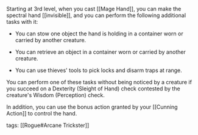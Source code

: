 Starting at 3rd level, when you cast [[Mage Hand]], you can make the spectral hand [[invisible]], and you can perform the following additional tasks with it:

-   You can stow one object the hand is holding in a container worn or carried by another creature.

-   You can retrieve an object in a container worn or carried by another creature.

-   You can use thieves' tools to pick locks and disarm traps at range.

You can perform one of these tasks without being noticed by a creature if you succeed on a Dexterity (Sleight of Hand) check contested by the creature's Wisdom (Perception) check.

In addition, you can use the bonus action granted by your [[Cunning Action]] to control the hand.

tags: [[Rogue#Arcane Trickster]]